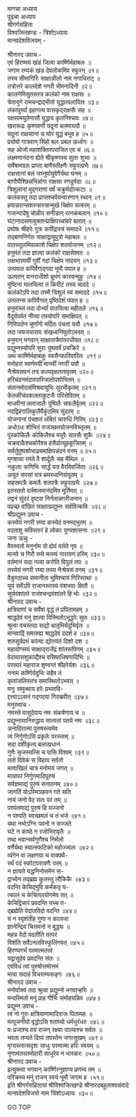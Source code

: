 मागचा अध्याय  
पुढचा अध्याय  
श्रीगर्गसंहिता  
विश्वजित्खण्डः - त्रिंशोऽध्यायः  
मानवदेशविजयम् -  
  
श्रीनारद उवाच -  
एवं हिरण्मयं खंडं जित्वा कार्ष्णिर्महाबलः ॥  
जगाम रम्यकं खंडं देवलोकमिव स्फुरन् ॥१॥  
तस्य सीमागिरिः साक्षान्नीलो नाम नगाधिराट् ॥  
तत्रोत्तरे कालदेशे नगरी भीमनादिनी ॥२॥  
कालनेमिसुतस्तत्र कलंको नाम राक्षसः ॥  
त्रेतायुगे रामचन्द्राद्‌भीतो युद्धात्पलायितः ॥३॥  
लंकापुर्य्या इहागत्य वासकृद्‌राक्षसैः सह ॥  
रक्षसामयुतेनासौ युद्धाय कृतनिश्चयः ॥४॥  
खरारूढः कृष्णवर्णो यदूनां बलमाययौ ॥  
यदूनां राक्षसानां च घोरं युद्धं बभूव ह ॥५॥  
प्रघोषो गात्रवान् सिंहो बलः प्रबल ऊर्ध्वगः ॥  
सह ओजो महाशक्तिरपराजित एव च ॥६॥  
लक्ष्मणानंदना ह्येते श्रीकृष्णस्य सुताः शुभाः ॥  
सर्वेषामग्रतः प्राप्ता बाणैस्तीक्ष्णैः स्फुरत्प्रभैः ॥७॥  
राक्षसानां बलं जघ्नुर्वायुवेगैर्यथा घनम् ॥  
बाणौघैश्छिन्नभिन्नांगा राक्षसा रणदुर्मदाः ॥८॥  
त्रिशूलानां मुद्‌गराणां वर्षं चक्रुर्मदोत्कटाः ॥  
कलंकस्तु तदा प्राप्तश्चर्वयन्वारणान् रथान् ॥९॥  
हयान्नरान्सशस्त्रास्त्रान्मुखे चिक्षेप सत्वरम् ॥  
गजान्पादेषु चोन्नीय सनीडान् रत्नकंबलान् ॥१०॥  
घंटानादसमायुक्तान्प्राक्षिपच्चांबरे बलात् ॥  
प्रघोषः श्रीहरेः पुत्रः कपींद्रास्त्रं समादधे ॥११॥  
तद्‌बाणनिर्गतः साक्षाद्वायुपुत्रो महाबलः ॥  
वातस्तूलमिवाकाशे चिक्षेप शतयोजनम् ॥१२॥  
हनुमंतं तदा ज्ञात्वा कलंको राक्षसेश्वरः ॥  
लक्षभारमयीं गुर्वीं गदां चिक्षेप नादयन् ॥१३॥  
उत्पपात कपिर्वेगाद्‌गदा भूमौ पपात ह ॥  
ऊत्पतन् वानराधीशो भ्रूभंगं कारयन्मुहुः ॥१४॥  
मुष्टिना घातयित्वा तं किरीटं तस्य चाददे ॥  
कलंकोऽपि तदा तस्मै त्रिशूलं स्वं समाददे ॥१५॥  
उत्पतन्स कपिर्वेगात् पृष्ठिदेशं पपात ह ॥  
हनुमांस्तं तदा दोर्भ्यां पातयित्वा महीतले ॥१६॥  
वैदूर्यपर्वतं नीत्वा तस्योपरि समाक्षिपत् ॥  
गिरिपातेन चूर्णांगो मर्दितः पंचतां ययौ ॥१७॥  
तदा जयजयारावः शंखध्वनियुतोऽभवत् ॥  
हनुमान् भगवान् साक्षात्तत्रैवांतरधीयत ॥१८॥  
प्रद्युम्नस्योपरि सुराः पुष्पवर्षं प्रचक्रिरे ॥  
अथ कार्ष्णिर्महाबाहुः स्वसैन्यपरिवारितः ॥१९॥  
मनोहरां स्वर्णमयीं मानवीं नगरीं ययौ ॥  
नैःश्रेयसवनं तत्र कल्पवृक्षलतावृतम् ॥२०॥  
हरिचंदनमंदारपारिजातोपशोभितम् ॥  
संतानमोदसंमिश्रवायुभिः सुरभीकृतम् ॥२१॥  
केतकीचंपकलताकुटजैः परिसेवितम् ॥  
माधवीनां लताजालैः पुष्पितैः सफलैर्वृतम् ॥२२॥  
नदद्विहंगालिकुलैर्वैकुंठमिव सुंदरम् ॥  
योजनानां पंचशतं लंबितं चारुधिं गिरिम् ॥२३॥  
अधोऽधः शोभितं राजञ्छतयोजनविस्तृतम् ॥  
पुंस्कोकिलैः कोकिलैश्च मयूरैः सारसैः शुकैः ॥२४॥  
चक्रवाकैश्चकोरैश्च हंसैर्दात्यूहकूजितम् ॥  
सर्वर्तुपुष्पशोभाढ्यमाक्षिपन्नंदनं वनम् ॥ २५॥  
मृगशावा रमंते वै शार्दूलैः सह मैथिल ॥  
नकुलाः फणिभिः सार्द्धं यत्र वैरविवर्जिताः ॥२६॥  
अयुतं सरसां यत्र भ्रमरध्वनिसंयुतम् ॥  
सहस्रपत्रैः कमलैः शतपत्रैः स्फुरत्प्रभैः ॥२७॥  
इतस्ततो वर्तमानमानंदमिव मूर्तिमत् ॥  
तद्वनं सुंदरं दृष्ट्वा निर्गतान्नगरीजनान् ॥  
पप्रच्छ वांछितं साक्षात्प्रद्युम्नः सर्ववित्कविः ॥२८॥  
श्रीप्रद्युम्न उवाच -  
कस्येयं नगरी रम्या कस्येदं वनमद्‌भुतम् ॥  
वदताशु सविस्तारं हे लोकाः पुण्यशासनाः ॥२९॥  
जना ऊचुः -  
वैवस्वतो मनुर्नाम यो ह्येवं वर्तते नृप ॥  
मानवे च गिरौ रम्ये मत्स्यं नारायणं हरिम् ॥३०॥  
वर्तमानं सदा नत्वा करोति विपुलं तपः ॥  
तस्येयं नगरी रम्या तस्य नैःश्रेयसं वनम् ॥३१॥  
वैकुण्ठाच्च समानीता भूमिश्चायं गिरिस्तथा ॥  
यूयं सर्वेऽपि राजानस्तस्य वंशभवाः क्षितौ ॥  
सूर्यवंशांतरे राजंश्चन्द्रवंशांतरे हि भोः ॥३२॥  
श्रीनारद उवाच -  
क्षत्रियाणां च सर्वेषां वृद्धं तं प्रपितामहम् ॥  
श्राद्धदेवं मनुं ज्ञात्वा विस्मितोऽभूद्धरेः सुतः ॥३३॥  
श्रुत्वा वचस्तदा सद्यो भ्रातृभिर्यदुभिर्वृतः ॥  
मानवाद्रिं समारुह्य श्राद्धदेवं ददर्श ह ॥३४॥  
शतसूर्यप्रभं कांत्या द्योतयंतं दिशो दश ॥  
महायोगमयं साक्षाद्‌राजेंद्रं शांतरूपिणम् ॥३५॥  
वेदव्यासशुकाद्यैश्च वसिष्ठधिषणादिभिः ॥  
परस्परं महाराज शृण्वन्तं श्रीहरेर्यशः ॥३६॥  
ननाम कर्ष्णिर्यदुभिः सहैव तं  
     कृतांजलिस्तत्र समास्थितोऽभवत् ॥  
मनुः समुत्थाय हरेः प्रभाववि-  
     द्दत्त्वाऽऽसनं गद्‌गदया गिराब्रवीत् ॥३७॥  
मनुरुवाच -  
नमस्ते वासुदेवाय नमः संकर्षणाय च ॥  
प्रद्युम्नायानिरुद्धाय सात्वतां पतये नमः ॥३८॥  
अनादिरात्मा पुरुषस्त्वमेव  
     त्वं निर्गुणोऽसि प्रकृतेः परस्त्वम् ॥  
सदा वशीकृत्य बलात्प्रधानं  
     गुणैः सृजस्यत्सि च पासि विश्वम् ॥३९॥  
ततो विवेकं स विहाय सर्वतो  
     मत्वाखिलं चात्र मनोमयं जगत् ॥  
मायापरं निर्गुणमादिपूरुषं  
     सर्वज्ञमाद्यं पुरुषं सनातनम् ॥४०॥  
जागर्ति योऽस्मिञ्छयनं गते सति  
     नायं जनो वेद सतः परं तम् ॥  
पश्यंतमाद्यं पुरुषं हि यज्जनो  
     न पश्यति स्वच्छमलं च तं भजे ॥४१॥  
यथा नभोऽग्निः पवनो न सज्जते  
     घटे न काष्ठे न रजोभिरावृतैः ॥  
तथा भवान्सर्वगुणैश्च निर्मलो  
     वर्णैर्यथा स्यात्स्फटिको महोज्ज्वलः ॥४२॥  
व्यंगेन वा लक्षणया च वाक्पथै-  
     रर्थं पदं स्फोटपरायणैः परम् ॥  
न ज्ञायते यद्धनिनोत्तमेन स-  
     द्वाच्येन तद्ब्रह्म कुतस्तु लौकिकैः ॥४३॥  
वदन्ति केचिद्भुवि कर्मकतृ य-  
     त्कालं च केचित्परयोगमेव तत् ॥  
केचिद्विचारं प्रवदन्ति यच्च त-  
     द्ब्रह्मेति वेदांतविदो वदन्ति ॥४४॥  
यं न स्पृशंतीह गुणा न कालजा  
     ज्ञानेन्द्रियं चित्तमनो न बुद्धयः ॥  
महन्न वेदो वदतीति तत्परं  
     विशंति सर्वेऽनलविस्फुलिंगवत् ॥४५॥  
हिरण्यगर्भं परमात्मतत्वं  
     यद्वासुदेवं प्रवदन्ति संतः ॥  
एवंविधं त्वां पुरुषोत्तमोत्तमं  
     मत्वा सदाहं विचराम्यसङ्गः ॥४६॥  
श्रीनारद उवाच -  
मनोर्वाक्यं तदा श्रुत्वा प्रद्युम्नो भगवान्हरिः ॥  
मन्दस्मितो मनुं प्राह गीर्भिः संमोहयन्निव ॥४७॥  
प्रद्युम्न उवाच -  
त्वं नो गुरुः क्षत्रियाणामादिराजः पितामहः ॥  
मत्पूजनीयो वृद्धोऽसि श्लाघ्यो धर्मधुरंधरः ॥४८॥  
वः प्रजाश्च वयं राजन् रक्ष्याः पाल्याश्च सर्वतः ॥  
भवता तप्यते दिव्यं तपस्तेन जगत्सुखम् ॥४९॥  
मृग्यस्त्वत्सदृशः साधुः परमात्मा हरिः स्वयम् ॥  
नृणामंतस्तमोहारी साधुरेव न भास्करः ॥५०॥  
श्रीनारद उवाच -  
इत्युक्त्वा भगवान् कार्ष्णिरनुज्ञाप्य प्रणम्य तम् ॥  
परिक्रम्य मनुं राजन् स्वयं भूमौ जगाम ह ।५१॥  
इति श्रीगर्गसंहितायां श्रीविश्वजित्खण्डे श्रीनारदबहुलाश्वसंवादे  
मानवदेशविजयो नाम त्रिंशोऽध्यायः ॥३०॥  
  
GO TOP
